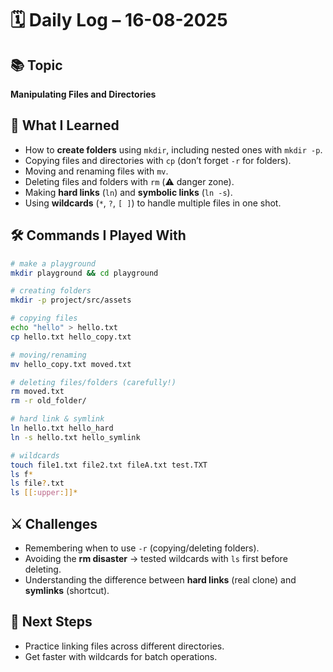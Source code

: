 # 🗓️ Daily Log – 16-08-2025

## 📚 Topic

**Manipulating Files and Directories**

## 🚀 What I Learned

* How to **create folders** using `mkdir`, including nested ones with `mkdir -p`.
* Copying files and directories with `cp` (don’t forget `-r` for folders).
* Moving and renaming files with `mv`.
* Deleting files and folders with `rm` (⚠️ danger zone).
* Making **hard links** (`ln`) and **symbolic links** (`ln -s`).
* Using **wildcards** (`*`, `?`, `[ ]`) to handle multiple files in one shot.

## 🛠️ Commands I Played With

```bash
# make a playground
mkdir playground && cd playground

# creating folders
mkdir -p project/src/assets

# copying files
echo "hello" > hello.txt
cp hello.txt hello_copy.txt

# moving/renaming
mv hello_copy.txt moved.txt

# deleting files/folders (carefully!)
rm moved.txt
rm -r old_folder/

# hard link & symlink
ln hello.txt hello_hard
ln -s hello.txt hello_symlink

# wildcards
touch file1.txt file2.txt fileA.txt test.TXT
ls f*
ls file?.txt
ls [[:upper:]]*
```

## ⚔️ Challenges

* Remembering when to use `-r` (copying/deleting folders).
* Avoiding the **rm disaster** → tested wildcards with `ls` first before deleting.
* Understanding the difference between **hard links** (real clone) and **symlinks** (shortcut).

## 🎯 Next Steps

* Practice linking files across different directories.
* Get faster with wildcards for batch operations.


